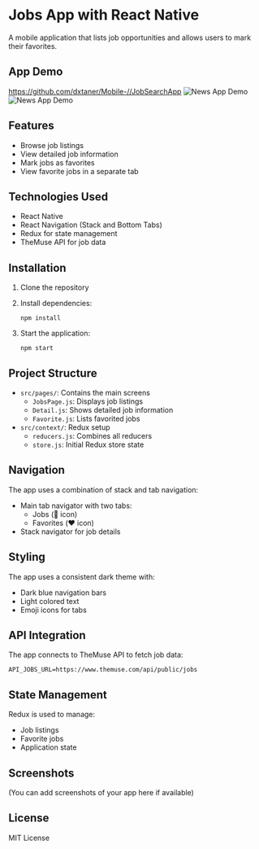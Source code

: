 Jobs App with React Native
==========================

A mobile application that lists job opportunities and allows users to mark their favorites.

App Demo
--------
https://github.com/dxtaner/Mobile-//JobSearchApp
![News App Demo](https://github.com/dxtaner/Mobile-/tree/master/ReactNative/JobSearchApp/Jobs.gif)
![News App Demo](https://github.com/dxtaner/Mobile-/tree/master/ReactNative/JobSearchApp/Jobs2.gif)

Features
--------

*   Browse job listings
*   View detailed job information
*   Mark jobs as favorites
*   View favorite jobs in a separate tab

Technologies Used
-----------------

*   React Native
*   React Navigation (Stack and Bottom Tabs)
*   Redux for state management
*   TheMuse API for job data

Installation
------------

1.  Clone the repository
2.  Install dependencies:
    
        npm install
    
3.  Start the application:
    
        npm start
    

Project Structure
-----------------

*   `src/pages/`: Contains the main screens
    *   `JobsPage.js`: Displays job listings
    *   `Detail.js`: Shows detailed job information
    *   `Favorite.js`: Lists favorited jobs
*   `src/context/`: Redux setup
    *   `reducers.js`: Combines all reducers
    *   `store.js`: Initial Redux store state

Navigation
----------

The app uses a combination of stack and tab navigation:

*   Main tab navigator with two tabs:
    *   Jobs (💼 icon)
    *   Favorites (❤️ icon)
*   Stack navigator for job details

Styling
-------

The app uses a consistent dark theme with:

*   Dark blue navigation bars
*   Light colored text
*   Emoji icons for tabs

API Integration
---------------

The app connects to TheMuse API to fetch job data:

    API_JOBS_URL=https://www.themuse.com/api/public/jobs

State Management
----------------

Redux is used to manage:

*   Job listings
*   Favorite jobs
*   Application state

Screenshots
-----------

(You can add screenshots of your app here if available)

License
-------

MIT License
